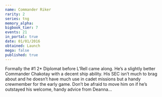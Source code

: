 ```yaml
---
name: Commander Riker
rarity: 2
series: tng
memory_alpha:
bigbook_tier: 7
events: 21
in_portal: true
date: 01/01/2016
obtained: Launch
mega: false
published: true
---
```


Formally the #1 2* Diplomat before L’Rell came along. He’s a slightly better Commander Chakotay with a decent ship ability. His SEC isn’t much to brag about and he doesn’t have much use in cadet missions but a handy crewmember for the early game. Don’t be afraid to move him on if he’s outstayed his welcome, handy advice from Deanna...
